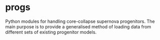 # progs
Python modules for handling core-collapse supernova progenitors.
The main purpose is to provide a generalised method of loading data from different sets of existing progenitor models.

